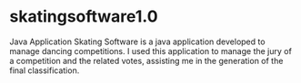 # skatingsoftware1.0
Java Application
Skating Software is a java application developed to manage dancing competitions. I used this application to manage the jury of a competition and the related votes, assisting me in the generation of the final classification.

